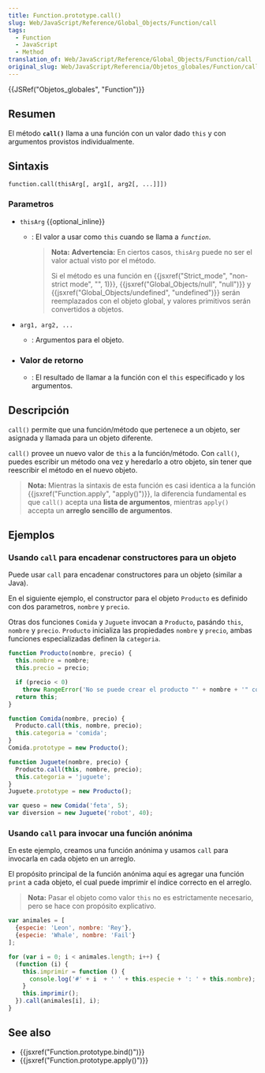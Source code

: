 ```yaml
---
title: Function.prototype.call()
slug: Web/JavaScript/Reference/Global_Objects/Function/call
tags:
  - Function
  - JavaScript
  - Method
translation_of: Web/JavaScript/Reference/Global_Objects/Function/call
original_slug: Web/JavaScript/Referencia/Objetos_globales/Function/call
---
```

{{JSRef("Objetos_globales", "Function")}}

## Resumen

El método **`call()`** llama a una función con un valor dado `this` y con argumentos provistos individualmente.

## Sintaxis

```
function.call(thisArg[, arg1[, arg2[, ...]]])
```

### Parametros

- `thisArg` {{optional_inline}}

  - : El valor a usar como `this` cuando se llama a _`function`_.

    > **Nota:** **Advertencia:** En ciertos casos, `thisArg` puede no ser el valor actual visto por el método.
    >
    > Si el método es una función en {{jsxref("Strict_mode", "non-strict mode", "", 1)}}, {{jsxref("Global_Objects/null", "null")}} y {{jsxref("Global_Objects/undefined", "undefined")}} serán reemplazados con el objeto global, y valores primitivos serán convertidos a objetos.

- `arg1, arg2, ...`
  - : Argumentos para el objeto.

- ### Valor de retorno

  - : El resultado de llamar a la función con el `this` especificado y los argumentos.

## Descripción

`call()` permite que una función/método que pertenece a un objeto, ser asignada y llamada para un objeto diferente.

`call()` provee un nuevo valor de `this` a la función/método. Con `call()`, puedes escribir un método ona vez y heredarlo a otro objeto, sin tener que reescribir el método en el nuevo objeto.

> **Nota:** Mientras la sintaxis de esta función es casi identica a la función {{jsxref("Function.apply", "apply()")}}, la diferencia fundamental es que `call()` acepta una **lista de argumentos**, mientras `apply()` accepta un **arreglo sencillo de argumentos**.

## Ejemplos

### Usando `call` para encadenar constructores para un objeto

Puede usar `call` para encadenar constructores para un objeto (similar a Java).

En el siguiente ejemplo, el constructor para el objeto `Producto` es definido con dos parametros, `nombre` y `precio`.

Otras dos funciones `Comida` y `Juguete` invocan a `Producto`, pasándo `this`, `nombre` y `precio`. `Producto` inicializa las propiedades `nombre` y `precio`, ambas funciones especializadas definen la `categoria`.

```js
function Producto(nombre, precio) {
  this.nombre = nombre;
  this.precio = precio;

  if (precio < 0)
    throw RangeError('No se puede crear el producto "' + nombre + '" con un precio negativo');
  return this;
}

function Comida(nombre, precio) {
  Producto.call(this, nombre, precio);
  this.categoria = 'comida';
}
Comida.prototype = new Producto();

function Juguete(nombre, precio) {
  Producto.call(this, nombre, precio);
  this.categoria = 'juguete';
}
Juguete.prototype = new Producto();

var queso = new Comida('feta', 5);
var diversion = new Juguete('robot', 40);
```

### Usando `call` para invocar una función anónima

En este ejemplo, creamos una función anónima y usamos `call` para invocarla en cada objeto en un arreglo.

El propósito principal de la función anónima aquí es agregar una función `print` a cada objeto, el cual puede imprimir el índice correcto en el arreglo.

> **Nota:** Pasar el objeto como valor `this` no es estrictamente necesario, pero se hace con propósito explicativo.

```js
var animales = [
  {especie: 'Leon', nombre: 'Rey'},
  {especie: 'Whale', nombre: 'Fail'}
];

for (var i = 0; i < animales.length; i++) {
  (function (i) {
    this.imprimir = function () {
      console.log('#' + i  + ' ' + this.especie + ': ' + this.nombre);
    }
    this.imprimir();
  }).call(animales[i], i);
}
```

## See also

- {{jsxref("Function.prototype.bind()")}}
- {{jsxref("Function.prototype.apply()")}}
